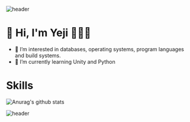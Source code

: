 ![header](https://capsule-render.vercel.app/api?type=soft&color=auto&height=20&section=header&text=)


# 👋 Hi, I'm Yeji  👨🏻‍💻
- 👀 I’m interested in databases, operating systems, program languages and build systems.
- 🌱 I’m currently learning Unity and Python

<!---
ellen310/ellen310 is a ✨ special ✨ repository because its `README.md` (this file) appears on your GitHub profile.
You can click the Preview link to take a look at your changes.
--->

# Skills



![Anurag's github stats](https://github-readme-stats.vercel.app/api?username=Yeji&show_icons=true&theme=radical) 

![header](https://capsule-render.vercel.app/api?type=soft&color=auto&height=20&section=header&text=)

